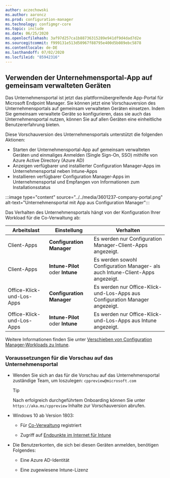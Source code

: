 ```yaml
---
author: aczechowski
ms.author: aaroncz
ms.prod: configuration-manager
ms.technology: configmgr-core
ms.topic: include
ms.date: 06/25/2020
ms.openlocfilehash: 3af97d257ca1b88736315289e941df9d4dad7d2e
ms.sourcegitcommit: f999131e513d50967f88795e400d5b089ebc5878
ms.contentlocale: de-DE
ms.lasthandoff: 07/02/2020
ms.locfileid: "85942316"
---
```

## <a name="use-the-company-portal-app-on-co-managed-devices"></a><a name="bkmk_portal"></a> Verwenden der Unternehmensportal-App auf gemeinsam verwalteten Geräten

<!--CMADO-3601237,INADO-4297660-->

Das Unternehmensportal ist jetzt das plattformübergreifende App-Portal für Microsoft Endpoint Manager. Sie können jetzt eine Vorschauversion des Unternehmensportals auf gemeinsam verwalteten Geräten einsetzen. Indem Sie gemeinsam verwaltete Geräte so konfigurieren, dass sie auch das Unternehmensportal nutzen, können Sie auf allen Geräten eine einheitliche Benutzererfahrung bieten.

Diese Vorschauversion des Unternehmensportals unterstützt die folgenden Aktionen:

- Starten der Unternehmensportal-App auf gemeinsam verwalteten Geräten und einmaliges Anmelden (Single Sign-On, SSO) mithilfe von Azure Active Directory (Azure AD)
- Anzeigen verfügbarer und installierter Configuration Manager-Apps im Unternehmensportal neben Intune-Apps
- Installieren verfügbarer Configuration Manager-Apps im Unternehmensportal und Empfangen von Informationen zum Installationsstatus

:::image type="content" source="../../media/3601237-company-portal.png" alt-text="Unternehmensportal mit App aus Configuration Manager":::

Das Verhalten des Unternehmensportals hängt von der Konfiguration Ihrer Workload für die Co-Verwaltung ab:

| Arbeitslast | Einstellung | Verhalten |
|----------|---------|----------|
| Client-Apps | **Configuration Manager** | Es werden nur Configuration Manager-Client-Apps angezeigt. |
| Client-Apps | **Intune-Pilot** oder **Intune** | Es werden sowohl Configuration Manager- als auch Intune-Client-Apps angezeigt. |
| Office-Klick-und-Los-Apps | **Configuration Manager** | Es werden nur Office-Klick-und-Los-Apps aus Configuration Manager angezeigt. |
| Office-Klick-und-Los-Apps | **Intune-Pilot** oder **Intune** | Es werden nur Office-Klick-und-Los-Apps aus Intune angezeigt. |

Weitere Informationen finden Sie unter [Verschieben von Configuration Manager-Workloads zu Intune](../../../../../comanage/how-to-switch-workloads.md).

### <a name="prerequisites-for-company-portal-preview"></a><a name="bkmk_prereq"></a> Voraussetzungen für die Vorschau auf das Unternehmensportal

- Wenden Sie sich an das für die Vorschau auf das Unternehmensportal zuständige Team, um loszulegen: `cppreview@microsoft.com`

    > [!TIP]
    > Nach erfolgreich durchgeführtem Onboarding können Sie unter `https://aka.ms/cppreview` Inhalte zur Vorschauversion abrufen.

- Windows 10 ab Version 1803:

  - Für [Co-Verwaltung](../../../../../comanage/how-to-enable.md) registriert

  - Zugriff auf [Endpunkte im Internet für Intune](../../../../../../intune/fundamentals/intune-endpoints.md)

- Die Benutzerkonten, die sich bei diesen Geräten anmelden, benötigen Folgendes:

  - Eine Azure AD-Identität

  - Eine zugewiesene Intune-Lizenz
